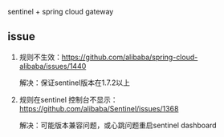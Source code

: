 sentinel + spring cloud gateway

## issue
1. 规则不生效：https://github.com/alibaba/spring-cloud-alibaba/issues/1440

    解决：保证sentinel版本在1.7.2以上
2. 规则在sentinel 控制台不显示：https://github.com/alibaba/Sentinel/issues/1368
    
    解决：可能版本兼容问题，或心跳问题重启sentinel dashboard
